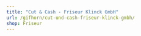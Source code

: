 ```yaml
---
title: "Cut & Cash - Friseur Klinck GmbH"
url: /gifhorn/cut-und-cash-friseur-klinck-gmbh/
shop: Friseur
---
```

